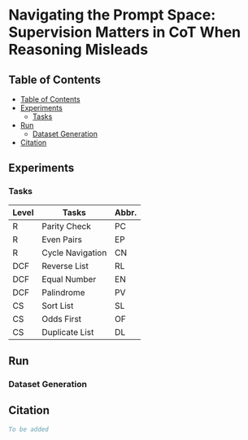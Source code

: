 <!-- omit from toc -->
# Navigating the Prompt Space: Supervision Matters in CoT When Reasoning Misleads

## Table of Contents

- [Table of Contents](#table-of-contents)
- [Experiments](#experiments)
  - [Tasks](#tasks)
- [Run](#run)
  - [Dataset Generation](#dataset-generation)
- [Citation](#citation)

## Experiments

### Tasks

| Level | Tasks | Abbr. |
|-------|-----------------|----|
|R      | Parity Check       | PC |
|R      | Even Pairs         | EP |
|R      | Cycle Navigation   | CN |
|DCF    | Reverse List       | RL |
|DCF    | Equal Number       | EN |
|DCF    | Palindrome         | PV |
|CS     | Sort List          | SL |
|CS     | Odds First         | OF |
|CS     | Duplicate List     | DL |

## Run

### Dataset Generation

## Citation

```bibtex
To be added
```

